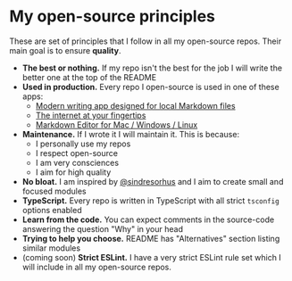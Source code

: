 # My open-source principles

These are set of principles that I follow in all my open-source repos. Their main goal is to ensure **quality**.

- **The best or nothing.** If my repo isn't the best for the job I will write the better one at the top of the README
- **Used in production.** Every repo I open-source is used in one of these apps:
    - [Modern writing app designed for local Markdown files](https://nota.md)
    - [The internet at your fingertips](https://historie.app)
    - [Markdown Editor for Mac / Windows / Linux](https://caret.io)
- **Maintenance.** If I wrote it I will maintain it. This is because:
    - I personally use my repos
    - I respect open-source
    - I am very consciences
    - I aim for high quality
- **No bloat.** I am inspired by [@sindresorhus](https://sindresorhus.com/) and I aim to create small and focused modules
- **TypeScript.** Every repo is written in TypeScript with all strict `tsconfig` options enabled
- **Learn from the code.** You can expect comments in the source-code answering the question "Why" in your head
- **Trying to help you choose.** README has "Alternatives" section listing similar modules
- (coming soon) **Strict ESLint.** I have a very strict ESLint rule set which I will include in all my open-source repos.